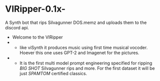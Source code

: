 # VIRipper-0.1x-
A Synth bot that rips Silvagunner DOS.memz and uploads them to the discord api.


* Welcome to the VIRipper
* - like viSynth it produces music using first time musical vocoder. Hoever this one uses GPT-2 and Imagenet for the pictures.
* - It is the first multi model prompt engineering specified for ripping *BIG SHOT* Silvagunner rips and more. For the first dataset it will be just *SPAMTOM* certified classics. 
